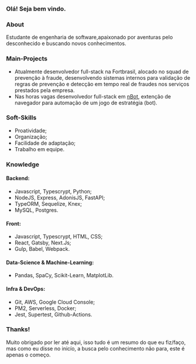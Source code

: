 ### Olá! Seja bem vindo.


### About
Estudante de engenharia de software,apaixonado por aventuras pelo desconhecido e buscando novos conhecimentos.

### Main-Projects

- Atualmente desenvolvedor full-stack na Fortbrasil, alocado no squad de prevenção à fraude, desenvolvendo sistemas internos para validação de regras de prevenção e detecção em tempo real de fraudes nos serviços prestados pela empresa.
- Nas horas vagas desenvolvedor full-stack em [nBot](https://chrome.google.com/webstore/detail/gladiatus-nbot/npfihoncaeggchfpldnmodmdajngpjib), extenção de navegador para automação de um jogo de estratégia (bot).

### Soft-Skills
  - Proatividade;
  - Organização;
  - Facilidade de adaptação;
  - Trabalho em equipe.

### Knowledge
####  Backend:
- Javascript, Typescrypt, Python;
- NodeJS, Express, AdonisJS, FastAPI;
- TypeORM, Sequelize, Knex;
- MySQL, Postgres.
#### Front:
- Javascript, Typescrypt, HTML, CSS;
- React, Gatsby, Next.Js;
- Gulp, Babel, Webpack.
#### Data-Science & Machine-Learning:
- Pandas, SpaCy, Scikit-Learn, MatplotLib.
#### Infra & DevOps:
- Git, AWS, Google Cloud Console;
- PM2, Serverless, Docker;
- Jest, Supertest, Github-Actions.

### Thanks!
Muito obrigado por ler até aqui, isso tudo é um resumo do que eu fiz/faço, mas como eu disse no inicío, a busca pelo conhecimento não para, este é apenas o começo.
